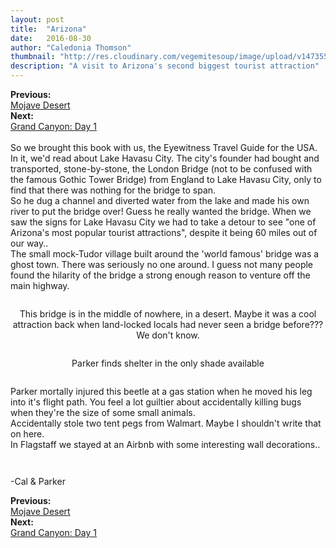 ```yaml
---
layout: post
title:  "Arizona"
date:   2016-08-30
author: "Caledonia Thomson"
thumbnail: "http://res.cloudinary.com/vegemitesoup/image/upload/v1473558832/havasu_flagstaff/8.jpg"
description: "A visit to Arizona's second biggest tourist attraction"
---
```


<div class="previous-post"><b>Previous: </b><a href= "{{ site.baseurl }}/2016/08/29/mojave.html"><div class="post-chain-link">Mojave Desert</div></a></div>
<div class="next-post"><b>Next: </b><a href="{{ site.baseurl }}/2016/08/31/grand-canyon.html"><div class="post-chain-link">Grand Canyon: Day 1</div></a></div><br>

<div class="row vertical-align">
	<div class="col-sm-6 col-xs-12">
		<a href="http://res.cloudinary.com/vegemitesoup/image/upload/v1473558832/havasu_flagstaff/1.jpg"><img class="lazy" data-original="http://res.cloudinary.com/vegemitesoup/image/upload/v1473558832/havasu_flagstaff/1.jpg" /></a> 
	</div>
	<div class="col-sm-6 col-xs-12">
		So we brought this book with us, the Eyewitness Travel Guide for the USA. In it, we'd read about Lake Havasu City. The city's founder had bought and transported, stone-by-stone, the London Bridge (not to be confused with the famous Gothic Tower Bridge) from England to Lake Havasu City, only to find that there was nothing for the bridge to span.
	</div>
</div>

<div class="row vertical-align">
	<div class="col-sm-6 col-xs-12">
		 So he dug a channel and diverted water from the lake and made his own river to put the bridge over! Guess he really wanted the bridge. When we saw the signs for Lake Havasu City we had to take a detour to see "one of Arizona's most popular tourist attractions", despite it being 60 miles out of our way..
	</div>
	<div class="col-sm-6 col-xs-12">
		<a href="http://res.cloudinary.com/vegemitesoup/image/upload/v1473558832/havasu_flagstaff/2.jpg"><img class="lazy" data-original="http://res.cloudinary.com/vegemitesoup/image/upload/v1473558832/havasu_flagstaff/2.jpg" /></a>
	</div>
</div>
<!--excerpt-->
<div class="row vertical-align">
	<div class="col-sm-7 col-xs-12">
		<a href="http://res.cloudinary.com/vegemitesoup/image/upload/v1473558832/havasu_flagstaff/3.jpg"><img class="lazy" data-original="http://res.cloudinary.com/vegemitesoup/image/upload/v1473558832/havasu_flagstaff/3.jpg" /></a> 
	</div>
	<div class="col-sm-5 col-xs-12">
		The small mock-Tudor village built around the 'world famous' bridge was a ghost town. There was seriously no one around. I guess not many people found the hilarity of the bridge a strong enough reason to venture off the main highway.
	</div>
</div>

<a href="http://res.cloudinary.com/vegemitesoup/image/upload/v1473558832/havasu_flagstaff/4.jpg"><img class="lazy" data-original="http://res.cloudinary.com/vegemitesoup/image/upload/v1473558832/havasu_flagstaff/4.jpg" /></a> 
<center>This bridge is in the middle of nowhere, in a desert. Maybe it was a cool attraction back when land-locked locals had never seen a bridge before??? We don't know.</center>


<a href="http://res.cloudinary.com/vegemitesoup/image/upload/v1473558832/havasu_flagstaff/6.jpg"><img class="lazy" data-original="http://res.cloudinary.com/vegemitesoup/image/upload/v1473558832/havasu_flagstaff/6.jpg" /></a> 
<center>Parker finds shelter in the only shade available</center>

<a href="http://res.cloudinary.com/vegemitesoup/image/upload/v1473558832/havasu_flagstaff/7.jpg"><img class="lazy" data-original="http://res.cloudinary.com/vegemitesoup/image/upload/v1473558832/havasu_flagstaff/7.jpg" /></a>

<div class="row vertical-align">
	<div class="col-sm-6 col-xs-12">
		<a href="http://res.cloudinary.com/vegemitesoup/image/upload/v1473558832/havasu_flagstaff/8.jpg"><img class="lazy" data-original="http://res.cloudinary.com/vegemitesoup/image/upload/v1473558832/havasu_flagstaff/8.jpg" /></a>
	</div>
	<div class="col-sm-6 col-xs-12">
		Parker mortally injured this beetle at a gas station when he moved his leg into it's flight path. You feel a lot guiltier about accidentally killing bugs when they're the size of some small animals.
	</div>
</div>

<div class="row vertical-align">
	<div class="col-sm-6 col-xs-12">
		Accidentally stole two tent pegs from Walmart. Maybe I shouldn't write that on here.
	</div>
	<div class="col-sm-6 col-xs-12">
		<a href="http://res.cloudinary.com/vegemitesoup/image/upload/v1473558832/havasu_flagstaff/9.jpg"><img class="lazy" data-original="http://res.cloudinary.com/vegemitesoup/image/upload/v1473558832/havasu_flagstaff/9.jpg" /></a> 
	</div>
</div>

<div class="row vertical-align">
	<div class="col-sm-6 col-xs-12">
		<a href="http://res.cloudinary.com/vegemitesoup/image/upload/v1473558832/havasu_flagstaff/13.jpg"><img class="lazy" data-original="http://res.cloudinary.com/vegemitesoup/image/upload/v1473558832/havasu_flagstaff/13.jpg" /></a>
	</div>
	<div class="col-sm-6 col-xs-12">
		In Flagstaff we stayed at an Airbnb with some interesting wall decorations..
	</div>
</div>

<a href="http://res.cloudinary.com/vegemitesoup/image/upload/v1473558832/havasu_flagstaff/10.jpg"><img class="lazy" data-original="http://res.cloudinary.com/vegemitesoup/image/upload/v1473558832/havasu_flagstaff/10.jpg" /></a> 

<div class="row vertical-align">
	<div class="col-sm-6 col-xs-12">
		<a href="http://res.cloudinary.com/vegemitesoup/image/upload/v1473558832/havasu_flagstaff/11.jpg"><img class="lazy" data-original="http://res.cloudinary.com/vegemitesoup/image/upload/v1473558832/havasu_flagstaff/11.jpg" /></a>
	</div>
	<div class="col-sm-6 col-xs-12">
		<a href="http://res.cloudinary.com/vegemitesoup/image/upload/v1473558832/havasu_flagstaff/12.jpg"><img class="lazy" data-original="http://res.cloudinary.com/vegemitesoup/image/upload/v1473558832/havasu_flagstaff/12.jpg" /></a>
	</div>
</div>

-Cal & Parker

<div class="previous-post"><b>Previous: </b><a href= "{{ site.baseurl }}/2016/08/29/mojave.html"><div class="post-chain-link">Mojave Desert</div></a></div>
<div class="next-post"><b>Next: </b><a href="{{ site.baseurl }}/2016/08/31/grand-canyon.html"><div class="post-chain-link">Grand Canyon: Day 1</div></a></div>
<br>
